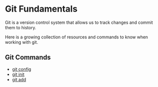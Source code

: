 # Git Fundamentals

Git is a version control system that allows us to track changes and commit them to history.

Here is a growing collection of resources and commands to know when working with git.

## Git Commands
- [git config](./commands/Config.md)
- [git init](./commands/Init.md)
- [git add](./commands/Add.md)